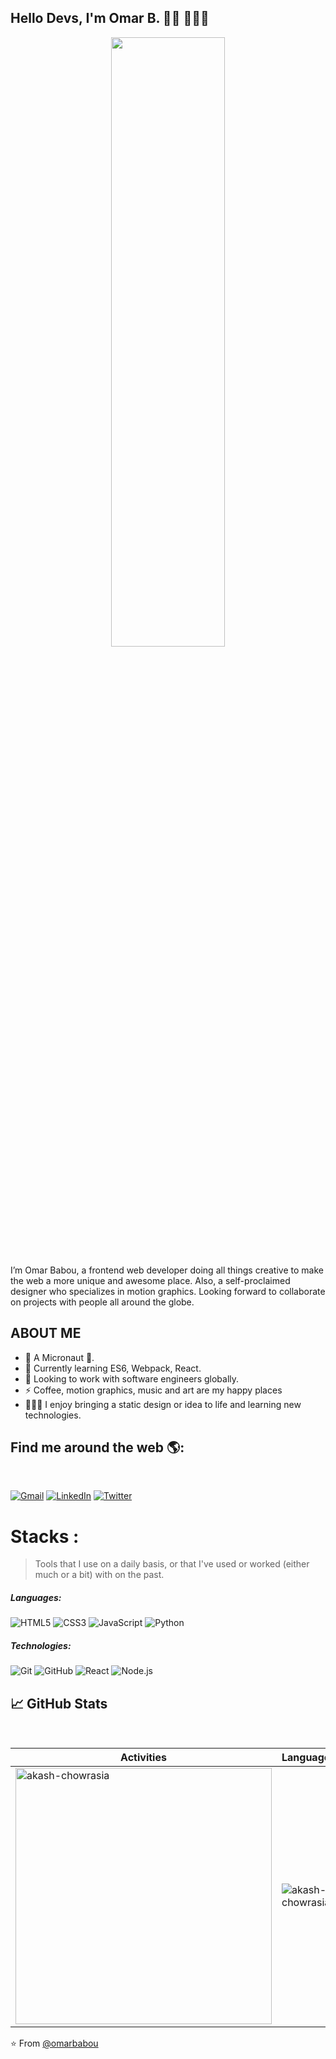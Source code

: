 ## Hello Devs, I'm Omar B. 👋🏾 👨🏾‍💻

<p align="center">
<img align="center" src="https://media3.giphy.com/media/qgQUggAC3Pfv687qPC/giphy.gif" width="60%", height="50%" alt=''> 
</p>

I’m Omar Babou, a frontend web developer doing all things creative to make the web a more unique and awesome place. Also, a self-proclaimed designer who specializes in motion graphics. Looking forward to collaborate on projects with people all around the globe.


## ABOUT ME

- 🔭 A Micronaut 🚀.
- 🌱 Currently learning ES6, Webpack, React.
- 👯 Looking to work with software engineers globally.
- ⚡ Coffee, motion graphics, music and art are my happy places
- 👨🏾‍💻 I enjoy bringing a static design or idea to life and learning new technologies.

## Find me around the web 🌎: 
<br>

[![Gmail](https://img.shields.io/badge/-GMAIL-D14836?style=for-the-badge&logo=gmail&logoColor=white)](mailto:obabou50@gmail.com)
[![LinkedIn](https://img.shields.io/badge/-LINKEDIN-0077B5?style=for-the-badge&logo=linkedin&logoColor=white)](https://www.linkedin.com/in/idrissa-makoba-b5b906205/)
[![Twitter](https://img.shields.io/badge/-TWITTER-0077B5?style=for-the-badge&logo=twitter&logoColor=white)](https://twitter.com/BabouOmar3/)

# Stacks :
>Tools that I use on a daily basis, or that I've used or worked (either much or a bit) with on the past.
>
##### Languages:
![HTML5](https://img.shields.io/badge/-HTML5-000000?style=flat&logo=html5)
![CSS3](https://img.shields.io/badge/-CSS3-000000?style=flat&logo=css3)
![JavaScript](https://img.shields.io/badge/-JavaScript-000000?style=flat&logo=javascript)
![Python](https://img.shields.io/badge/-Python-000000?style=flat&logo=python)

##### Technologies:
![Git](https://img.shields.io/badge/-Git-222222?style=flat&logo=git&logoColor=F05032)
![GitHub](https://img.shields.io/badge/-GitHub-222222?style=flat&logo=github&logoColor=181717)
![React](https://img.shields.io/badge/-React-222222?style=flat&logo=React&logoColor=61DAFB)
![Node.js](https://img.shields.io/badge/-Node.js-222222?style=flat&logo=node.js&logoColor=339933)

## &#x1f4c8; GitHub Stats

<p align="center">&nbsp;
 
| Activities |   Languages |
| ---------- | ----------- |
| <img align="center" src="https://github-readme-stats.vercel.app/api?username=omarbabou&show_icons=true&theme=tokyonight" alt="akash-chowrasia" width="410" /> | <img align="center" src="https://github-readme-stats.vercel.app/api/top-langs?username=omarbabou&show_icons=true&theme=tokyonight&layout=compact" alt="akash-chowrasia" />|
</p>

⭐️ From [@omarbabou](https://github.com/omarbabou)
